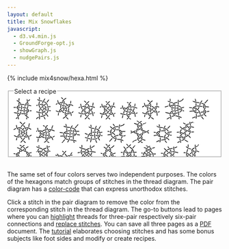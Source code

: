 ```yaml
---
layout: default
title: Mix Snowflakes
javascript:
  - d3.v4.min.js
  - GroundForge-opt.js
  - showGraph.js
  - nudgePairs.js
---
```


<script>{% include mix4snow/hexa.js %}</script>
{% include mix4snow/hexa.html %}

<fieldset style="background: #FFF; max-width:95%; height:145px; overflow: auto; resize: both"><legend>Select a recipe</legend>
<a href="javascript:recipe('crc,crclctc,ctcrc,rcl,c,c',false)" title="family 123"><img src="123.png" alt=""></a> &nbsp;
<a href="javascript:recipe('-,ctc,ctc,ctc,ctc,ctc',false)" title="family 132"><img src="132.png" alt=""></a> &nbsp;
<a href="javascript:recipe('tctc,rctcl,ctcl,ctct',true)" title="family 312"><img src="312-a.png" alt=""></a> &nbsp;
<a href="javascript:recipe('tc,rclcrc,clcrcl,ct',true)" title="family 321"><img src="321-a.png" alt=""></a> &nbsp;
<a href="javascript:recipe('tcr,lctc,ctcr,lct',false)" title="family 321"><img src="321-b.png" alt=""></a> &nbsp;
<a href="javascript:recipe('tcl,lctc,ctcr,rct',false)" title="family 321"><img src="321-c.png" alt=""></a> &nbsp;
<a href="javascript:recipe('t,lctc,ctcr,ctct',false)" title="family 321"><img src="321-d.png" alt=""></a> &nbsp;
<a href="javascript:recipe('-,c,ctctc,ctctc,ctctc,c',true)" title="family 126453"><img src="126453-a.png" alt=""></a> &nbsp;
<a href="javascript:recipe('-,cr,crcl,clcrclcr,rcrcl,c',false)" title="family 152126"><img src="152126-a.png" alt=""></a> &nbsp;
<a href="javascript:recipe('t,rc,ctc,rclcr,ctcl,ct',true)" title="family 153426"><img src="153426-a.png" alt=""></a> &nbsp;
<a href="javascript:recipe('t,rctc,ctctcl,ctct',true)" title="family 154326"><img src="154326-a.png" alt=""></a> &nbsp;
<a href="javascript:recipe('cr,crcl,clcr,crcl,clcr,c',true)" title="family 234561-a"><img src="234561-a.png" alt=""></a> &nbsp;
<a href="javascript:recipe('-,cr,crcl,clcr,crcl,cl',false)" title="family 253451-a"><img src="253451-a.png" alt=""></a> &nbsp;
<a href="javascript:recipe('-,cl,ctcl,crcrcr,rcr,c',true)" title="family 321546-a"><img src="321546-a.png" alt=""></a> &nbsp;
<a href="javascript:recipe('-,lc,crc,clcrc,clcr,c,crc,cl',true)" title="family 321654"><img src="321654-a.png" alt=""></a> &nbsp;
<a href="javascript:recipe('-,cr,ctcr,clclc,lcl,c',false)" title="family 321654"><img src="321654-b.png" alt=""></a> &nbsp;
<a href="javascript:recipe('ctct,ct,ct,ct,cl,ctc',false)" title="family 354612"><img src="354612-a.png" alt=""></a> &nbsp;
<a href="javascript:recipe('lc,crclclc,crcrclc,cr',false)" title="family 426153"><img src="426153-a.png" alt=""></a> &nbsp;
<a href="javascript:recipe('cr,ctcl,ctcr,ctcl,ctc,c',false)" title="family 426153"><img src="426153-b.png" alt=""></a> &nbsp;
<a href="javascript:recipe('r,lrc,ctcr,lct',false)" title="family 456123"><img src="456123-a.png" alt=""></a> &nbsp;
<a href="javascript:recipe('c,ctc,rclc,ctc,rc,rcl,ctc,c',false)" title="family 456123"><img src="456123-b.png" alt=""></a> &nbsp;
<a href="javascript:recipe('rc,clcrc,clctc,rcl',true)" title="family 462513"><img src="462513-a.png" alt=""></a> &nbsp;
<a href="javascript:recipe('lcrc,clcrc,clcrc,clcr',false)" title="family 564312"><img src="564312-b.png" alt=""></a> &nbsp;
<a href="javascript:recipe('r,c,crc,ctc,lcrcl,ctc,crc,cl',true)" title="family 623451"><img src="623451-a.png" alt=""></a> &nbsp;
<a href="javascript:recipe('-,ctc,ct,crc,ctc,ctc',true)" title="family 623541"><img src="623541-b.png" alt=""></a> &nbsp;
<a href="javascript:recipe('-,cl,ctctcr,ct,ctc,c',false)" title="family 623541"><img src="623541-c.png" alt=""></a> &nbsp;
<a href="javascript:recipe('-,c,ctctc,clcr,rctc,c',false)" title="family 623541"><img src="623541-d.png" alt=""></a> &nbsp;
<a href="/GroundForge-help/snow-mix#recipes-for-the-mixer">more...</a>
</fieldset>
<br>


The same set of four colors serves two independent purposes.
The colors of the hexagons match groups of stitches in the thread diagram.
The pair diagram has a [color-code] that can express unorthodox stitches.

Click a stitch in the pair diagram to remove the color from the corresponding stitch in the thread diagram.
The go-to buttons lead to pages where you can [highlight] threads 
for three-pair respectively six-pair connections and [replace stitches].
You can save all three pages as a [PDF] document.
The [tutorial] elaborates choosing stitches and has some bonus subjects like
foot sides and modify or create recipes.

[color-code]: /GroundForge-help/color-rules
[tutorial]: /GroundForge-help/snow-mix
[highlight]: /GroundForge-help/clips/color
[replace stitches]: /GroundForge-help/clips/flip
[PDF]: /GroundForge-help/clips/print-as-pdf

